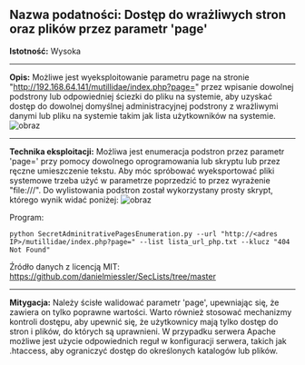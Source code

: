 ## Nazwa podatności: Dostęp do wrażliwych stron oraz plików przez parametr 'page'

**Istotność:** Wysoka

---

**Opis:**
Możliwe jest wyeksploitowanie parametru page na stronie "http://192.168.64.141/mutillidae/index.php?page=" przez wpisanie dowolnej podstrony lub odpowiedniej ściezki do pliku na systemie, aby uzyskać dostęp do dowolnej domyślnej administracyjnej podstrony z wrażliwymi danymi lub pliku na systemie takim jak lista użytkowników na systemie.
![obraz](https://github.com/GrzechuG/PWR-CBE-BAW-mutillidae-2024/assets/93217316/e0d1e7b0-f2a0-4fdd-9a5d-1bb7412d0946)

---

**Technika eksploitacji:**
Możliwa jest enumeracja podstron przez parametr 'page=' przy pomocy dowolnego oprogramowania lub skryptu lub przez ręczne umieszczenie tekstu. Aby móc spróbować wyeksportować pliki systemowe trzeba użyć w parametrze poprzedzić to przez wyrażenie "file:///". Do wylistowania podstron został wykorzystany prosty skrypt, którego wynik widać poniżej:
![obraz](https://github.com/GrzechuG/PWR-CBE-BAW-mutillidae-2024/assets/93217316/fa89cdd2-95ec-4702-88b7-cde0ca9884a4)

Program:
```
python SecretAdminitrativePagesEnumeration.py --url "http://<adres IP>/mutillidae/index.php?page=" --list lista_url_php.txt --klucz "404 Not Found"
```


Źródło danych z licencją MIT:
https://github.com/danielmiessler/SecLists/tree/master

---

**Mitygacja:**
Należy ścisłe walidować parametr 'page', upewniając się, że zawiera on tylko poprawne wartości. Warto również stosować mechanizmy kontroli dostępu, aby upewnić się, że użytkownicy mają tylko dostęp do stron i plików, do których są uprawnieni. W przypadku serwera Apache możliwe jest użycie odpowiednich reguł w konfiguracji serwera, takich jak .htaccess, aby ograniczyć dostęp do określonych katalogów lub plików.
